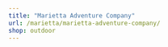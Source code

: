 ```yaml
---
title: "Marietta Adventure Company"
url: /marietta/marietta-adventure-company/
shop: outdoor
---
```

